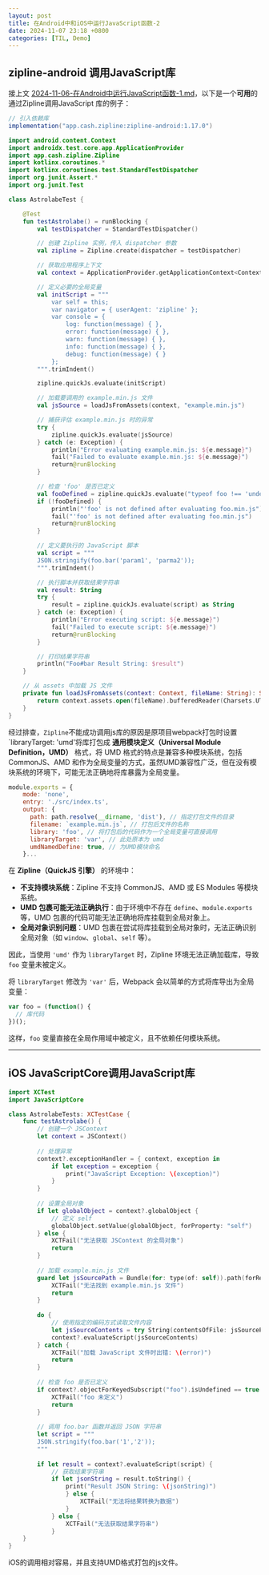```yaml
---
layout: post
title: 在Android中和iOS中运行JavaScript函数-2
date: 2024-11-07 23:18 +0800
categories: [TIL, Demo]
---
```

## zipline-android 调用JavaScript库

接上文 [2024-11-06-在Android中运行JavaScript函数-1.md](2024-11-06-%E5%9C%A8Android%E4%B8%AD%E8%BF%90%E8%A1%8CJavaScript%E5%87%BD%E6%95%B0-1.md)，以下是一个**可用**的通过Zipline调用JavaScript 库的例子：

```groovy
// 引入依赖库
implementation("app.cash.zipline:zipline-android:1.17.0")
```

```kotlin
import android.content.Context
import androidx.test.core.app.ApplicationProvider
import app.cash.zipline.Zipline
import kotlinx.coroutines.*
import kotlinx.coroutines.test.StandardTestDispatcher
import org.junit.Assert.*
import org.junit.Test

class AstrolabeTest {

    @Test
    fun testAstrolabe() = runBlocking {
        val testDispatcher = StandardTestDispatcher()

        // 创建 Zipline 实例，传入 dispatcher 参数
        val zipline = Zipline.create(dispatcher = testDispatcher)

        // 获取应用程序上下文
        val context = ApplicationProvider.getApplicationContext<Context>()

        // 定义必要的全局变量
        val initScript = """
            var self = this;
            var navigator = { userAgent: 'zipline' };
            var console = {
                log: function(message) { },
                error: function(message) { },
                warn: function(message) { },
                info: function(message) { },
                debug: function(message) { }
            };
        """.trimIndent()

        zipline.quickJs.evaluate(initScript)

        // 加载要调用的 example.min.js 文件
        val jsSource = loadJsFromAssets(context, "example.min.js")

        // 捕获评估 example.min.js 时的异常
        try {
            zipline.quickJs.evaluate(jsSource)
        } catch (e: Exception) {
            println("Error evaluating example.min.js: ${e.message}")
            fail("Failed to evaluate example.min.js: ${e.message}")
            return@runBlocking
        }

        // 检查 'foo' 是否已定义
        val fooDefined = zipline.quickJs.evaluate("typeof foo !== 'undefined';") as Boolean
        if (!fooDefined) {
            println("'foo' is not defined after evaluating foo.min.js")
            fail("'foo' is not defined after evaluating foo.min.js")
            return@runBlocking
        }

        // 定义要执行的 JavaScript 脚本
        val script = """
        JSON.stringify(foo.bar('param1', 'parma2'));
        """.trimIndent()

        // 执行脚本并获取结果字符串
        val result: String
        try {
            result = zipline.quickJs.evaluate(script) as String
        } catch (e: Exception) {
            println("Error executing script: ${e.message}")
            fail("Failed to execute script: ${e.message}")
            return@runBlocking
        }

        // 打印结果字符串
        println("Foo#bar Result String: $result")
    }

    // 从 assets 中加载 JS 文件
    private fun loadJsFromAssets(context: Context, fileName: String): String {
        return context.assets.open(fileName).bufferedReader(Charsets.UTF_8).use { it.readText() }
    }
}

```

经过排查，`Zipline`不能成功调用js库的原因是原项目webpack打包时设置`libraryTarget: 'umd'将库打包成 **通用模块定义（Universal Module Definition，UMD）** 格式，将 UMD 格式的特点是兼容多种模块系统，包括 CommonJS、AMD 和作为全局变量的方式，虽然UMD兼容性广泛，但在没有模块系统的环境下，可能无法正确地将库暴露为全局变量。

``` javascript
module.exports = {
    mode: 'none',
    entry: './src/index.ts',
    output: {
      path: path.resolve(__dirname, 'dist'), // 指定打包文件的目录
      filename: `example.min.js`, // 打包后文件的名称
      library: 'foo', // 将打包后的代码作为一个全局变量可直接调用
      libraryTarget: 'var', // 此处原本为 umd
      umdNamedDefine: true, // 为UMD模块命名
    }...
```

在 **Zipline（QuickJS 引擎）** 的环境中：

- **不支持模块系统**：Zipline 不支持 CommonJS、AMD 或 ES Modules 等模块系统。
- **UMD 包裹可能无法正确执行**：由于环境中不存在 `define`、`module.exports` 等，UMD 包裹的代码可能无法正确地将库挂载到全局对象上。
- **全局对象识别问题**：UMD 包裹在尝试将库挂载到全局对象时，无法正确识别全局对象（如 `window`、`global`、`self` 等）。

因此，当使用 `'umd'` 作为 `libraryTarget` 时，Zipline 环境无法正确加载库，导致 `foo` 变量未被定义。

将 `libraryTarget` 修改为 `'var'` 后，Webpack 会以简单的方式将库导出为全局变量：

```javascript
var foo = (function() {
  // 库代码
})();
```

这样，`foo` 变量直接在全局作用域中被定义，且不依赖任何模块系统。

---

## iOS JavaScriptCore调用JavaScript库

```swift
import XCTest
import JavaScriptCore

class AstrolabeTests: XCTestCase {
    func testAstrolabe() {
        // 创建一个 JSContext
        let context = JSContext()
        
        // 处理异常
        context?.exceptionHandler = { context, exception in
            if let exception = exception {
                print("JavaScript Exception: \(exception)")
            }
        }
        
        // 设置全局对象
        if let globalObject = context?.globalObject {
            // 定义 self
            globalObject.setValue(globalObject, forProperty: "self")
        } else {
            XCTFail("无法获取 JSContext 的全局对象")
            return
        }
        
        // 加载 example.min.js 文件
        guard let jsSourcePath = Bundle(for: type(of: self)).path(forResource: "example.min", ofType: "js") else {
            XCTFail("无法找到 example.min.js 文件")
            return
        }
        
        do {
            // 使用指定的编码方式读取文件内容
            let jsSourceContents = try String(contentsOfFile: jsSourcePath, encoding: .utf8)
            context?.evaluateScript(jsSourceContents)
        } catch {
            XCTFail("加载 JavaScript 文件时出错: \(error)")
            return
        }
        
        // 检查 foo 是否已定义
        if context?.objectForKeyedSubscript("foo").isUndefined == true {
            XCTFail("foo 未定义")
            return
        }
        
        // 调用 foo.bar 函数并返回 JSON 字符串
        let script = """
        JSON.stringify(foo.bar('1','2'));
        """
        
        if let result = context?.evaluateScript(script) {
            // 获取结果字符串
            if let jsonString = result.toString() {
                print("Result JSON String: \(jsonString)")
                } else {
                    XCTFail("无法将结果转换为数据")
                }
            } else {
                XCTFail("无法获取结果字符串")
            }
    }
}

```

iOS的调用相对容易，并且支持UMD格式打包的js文件。



